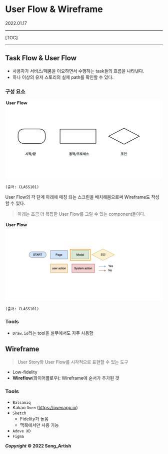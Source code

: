 # User Flow & Wireframe

2022.01.17

---

[TOC]

---



## Task Flow & User Flow

- 사용자가 서비스/제품을 이요하면서 수행하는 task들의 흐름을 나타낸다.
- 하나 이상의 유저 스토리의 실제 path를 확인할 수 있다.

### 구성 요소

![63_User_Flow_Component](img/63_User_Flow_Component.png)

`(출처: CLASS101)`

User Flow의 각 단계 아래에 매칭 되는 스크린을 배치해봄으로써 Wireframe도 작성할 수 있다.

> 아래는 조금 더 복잡한 User Flow를 그릴 수 있는 component들이다.

![63_User_Flow_Component2](img/63_User_Flow_Component2.png)

`(출처: CLASS101)`

### Tools

- `Draw.io`라는 tool을 실무에서도 자주 사용함



## Wireframe

> User Story와 User Flow를 시각적으로 표현할 수 있는 도구

- Low-fidelity
- **Wireflow**(와이어플로우): Wireframe에 순서가 추가된 것

### Tools

- `Balsamiq`
- Kakao `Oven` (https://ovenapp.io)
- `Sketch`
  - Fidelity가 높음
  - 맥북에서만 사용 가능
- `Adove XD`
- `Figma`



***Copyright* © 2022 Song_Artish**
